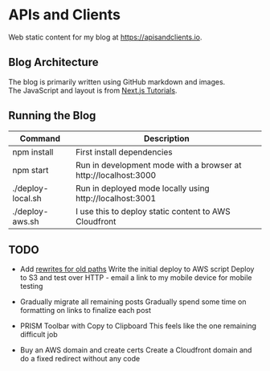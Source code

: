 # APIs and Clients

Web static content for my blog at https://apisandclients.io.

## Blog Architecture

The blog is primarily written using GitHub markdown and images.\
The JavaScript and layout is from [Next.js Tutorials](https://nextjs.org/learn-pages-router/basics/data-fetching/blog-data).

## Running the Blog

| Command | Description |
| ------- | ----------- |
| npm install | First install dependencies |
| npm start | Run in development mode with a browser at http://localhost:3000 |
| ./deploy-local.sh | Run in deployed mode locally using http://localhost:3001 |
| ./deploy-aws.sh | I use this to deploy static content to AWS Cloudfront |

## TODO

- Add [rewrites for old paths](https://nextjs.org/docs/pages/api-reference/next-config-js/rewrites)
  Write the initial deploy to AWS script
  Deploy to S3 and test over HTTP - email a link to my mobile device for mobile testing

- Gradually migrate all remaining posts
  Gradually spend some time on formatting on links to finalize each post

- PRISM Toolbar with Copy to Clipboard
  This feels like the one remaining difficult job

- Buy an AWS domain and create certs
  Create a Cloudfront domain and do a fixed redirect without any code

